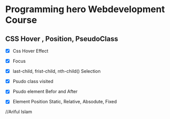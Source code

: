 # Programming hero Webdevelopment Course

## CSS Hover , Position, PseudoClass

- [x] Css Hover Effect
- [x] Focus 
- [x] last-child, frist-child, nth-child() Selection
- [x] Psudo class visited
- [x] Psudo element Befor and After
- [x] Element Position Static, Relative, Absodute, Fixed

 
//Ariful Islam